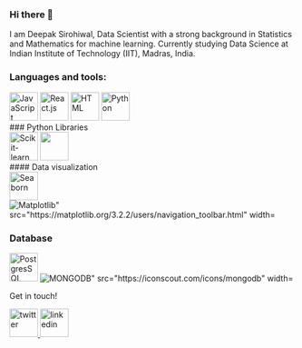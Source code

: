 ### Hi there 👋
I am Deepak Sirohiwal, Data Scientist with a strong background in Statistics and Mathematics for machine learning. Currently studying Data Science at Indian Institute of Technology (IIT), Madras, India. 

### Languages and tools:
<div>
  <img alt='JavaScript' src='https://user-images.githubusercontent.com/38135521/146757011-c448f499-4aed-43bb-ad95-9def6ee72a54.png' width="50"/>
  <img alt='React.js' src='https://user-images.githubusercontent.com/38135521/146757118-bd468fa5-56a6-4ac1-8da8-6e393b0edae5.png' width="50"/>
  <img alt='HTML' src='https://user-images.githubusercontent.com/38135521/146757259-aaf405e1-5e67-4525-8b5d-195ced3b5ae1.png' width="50"/>
  <img alt='Python' src='https://user-images.githubusercontent.com/38135521/146757143-32388add-1379-4ea5-bbbb-b5add3973634.png' width="50"/>
 </div>
### Python Libraries
<div>
 <img alt='Scikit-learn' src='https://www.pngegg.com/en/png-eticj' width="50"/>
 <img at="Pandas" src="https://commons.wikimedia.org/wiki/File:Pandas_logo.svg" width="50"/>
</div>
#### Data visualization 
<div>
 <img alt='Seaborn' src='https://seaborn.pydata.org/citing.html' width="50"/>
 <img alt='Matplotlib" src="https://matplotlib.org/3.2.2/users/navigation_toolbar.html" width='50'/>
</div>

### Database
<div>
 <img alt='PostgresSQL' src='https://iconscout.com/icons/postgresql' width="50"/>
 <img alt='MONGODB" src="https://iconscout.com/icons/mongodb" width='50'/>
</div>

Get in touch! 
<div>
  <a href='https://twitter.com/deepaksirohiwal'><img alt='twitter'  src='https://user-images.githubusercontent.com/38135521/146765729-6f4c938f-d25a-4f52-9133-d2eb9034eb41.png'       width='50'/> </a>
  <a href='https://www.linkedin.com/in/deepak-sirohiwal-22330613a/'><img alt='linkedin' src='https://user-images.githubusercontent.com/38135521/146765622-61ada7b8-ce41-4728-8160-f50ddc85c89f.png' width='50' /></a>
</div>
